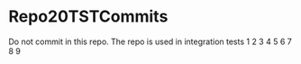 # Repo20TSTCommits
Do not commit in this repo. The repo is used in integration tests
1
2
3
4
5
6
7
8
9
